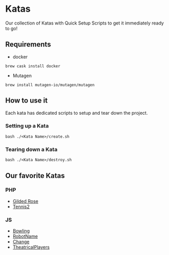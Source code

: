 # Katas
Our collection of Katas with Quick Setup Scripts to get it immediately ready to go!


## Requirements 

* docker 

`brew cask install docker`

* Mutagen 

`brew install mutagen-io/mutagen/mutagen`


## How to use it

Each kata has dedicated scripts to setup and tear down the project. 

### Setting up a Kata
`bash ./<Kata Name>/create.sh`

### Tearing down a Kata
`bash ./<Kata Name>/destroy.sh`


## Our favorite Katas

### PHP

- [Gilded Rose](https://github.com/vehikl/GildedRosePhp)
- [Tennis2](https://github.com/vehikl/Tennis2Php)

### JS

- [Bowling](https://github.com/vehikl/BowlingJs)
- [RobotName](https://github.com/vehikl/RobotNameJs)
- [Change](https://github.com/vehikl/ChangeJs)
- [TheatricalPlayers](https://github.com/vehikl/TheatricalPlayersJs)
